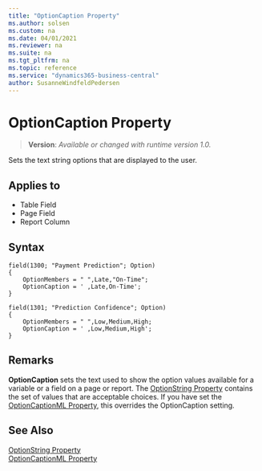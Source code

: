 ```yaml
---
title: "OptionCaption Property"
ms.author: solsen
ms.custom: na
ms.date: 04/01/2021
ms.reviewer: na
ms.suite: na
ms.tgt_pltfrm: na
ms.topic: reference
ms.service: "dynamics365-business-central"
author: SusanneWindfeldPedersen
---
```

[//]: # (START>DO_NOT_EDIT)
[//]: # (IMPORTANT:Do not edit any of the content between here and the END>DO_NOT_EDIT.)
[//]: # (Any modifications should be made in the .xml files in the ModernDev repo.)
# OptionCaption Property
> **Version**: _Available or changed with runtime version 1.0._

Sets the text string options that are displayed to the user.

## Applies to
-   Table Field
-   Page Field
-   Report Column

[//]: # (IMPORTANT: END>DO_NOT_EDIT)


## Syntax

```AL
field(1300; "Payment Prediction"; Option)
{
    OptionMembers = " ",Late,"On-Time";
    OptionCaption = ' ,Late,On-Time';
}
```

```AL
field(1301; "Prediction Confidence"; Option)
{
    OptionMembers = " ",Low,Medium,High;
    OptionCaption = ' ,Low,Medium,High';
}
```

## Remarks

**OptionCaption** sets the text used to show the option values available for a variable or a field on a page or report. The [OptionString Property](./devenv-optionmembers-field-property.md) contains the set of values that are acceptable choices. If you have set the [OptionCaptionML Property](devenv-optioncaptionml-property.md), this overrides the OptionCaption setting.  
  
## See Also  

[OptionString Property](./devenv-optionmembers-field-property.md)  
[OptionCaptionML Property](devenv-optioncaptionml-property.md)